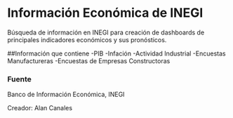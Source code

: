 # Información Económica de INEGI
Búsqueda de información en INEGI para creación de dashboards de principales indicadores económicos y sus pronósticos.

##Información que contiene
-PIB
-Infación
-Actividad Industrial
-Encuestas Manufactureras
-Encuestas de Empresas Constructoras

### Fuente
Banco de Información Económica, INEGI

Creador: Alan Canales
